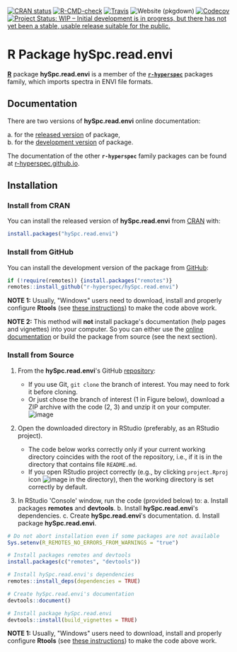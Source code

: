 <!-- 
START: delete this TODO section, when not needed
# **TODO** When Creating a New Package (Repository)

Repository **`hySpc.read.envi`** is a package template ("hySpc.read.envi") for **`r-hyperspec`** family packages.

When creating a new package (repository):

- [ ] replace words `hySpc.read.envi` and `hySpc.read.envi` with the new package name in:
  - [x] `DESCRIPTION`
  - [x] `NEWS.md`
  - [x] `README.md`
  - [x] `LICENSE`
  - [ ] `tests/testthat.R`
  - [ ] `tests/testthat/test_attached.R`
  - [ ] other files
- [x] update `DESCRIPTION`:
  - [x] title
  - [x] description
  - [x] the list of authors and contributors
  - [x] license
  - [x] other fields
- [x] update licensing information in
  - [x] `DESCRIPTION`
  - [x] `LICENSE`
  - [x] `README.md`
  - [x] elswhere
- [x] update `README`:
  - [x] update badges
  - [x] update installation instructions (e.g., instead of `devtools::install(build_vignettes = TRUE)` the following code might be more appropriate if no vignettes are included `devtools::install()`)
  - [x] update other information, if needed.
- [ ] create issue labels:
  - [ ] apply github labels (in `github-helpers/`),
  - [ ] delete `github-helpers/`
- [ ] Code & Vignettes:
    - [x] Be sure to review `CONTRIBUTING.md` which describes the standard operating procedures for the `r-hyperspec` project.
    - [ ] Copy the code needed for this new package from the original `hyperSpec` files. Leave the old code untouched for now, as `hyperSpec` has to continue to operate.
    - [ ] Update the code and write new code as needed.
    - [ ] Update unit tests as needed.
    - [ ] Update examples as needed.
    - [ ] Build and check locally. Chase out the demons.
    - [ ] Create a new vignette for this package, starting from the relevant vignette in original `hyperSpec`.
    - [ ] Build and check locally again, fixing any remaining problems.
    - [ ] Create a pull request as described in `CONTRIBUTING.md`.
    - [ ] Rinse and repeat to reach perfection!
- [ ] _update this list of TODOs_
- [ ] Delete this TODO section.


***
END: delete this TODO section, when not needed
 -->

<!-- ---------------------------------------------------------------------- -->

<!-- badges: start -->
[![CRAN status](https://www.r-pkg.org/badges/version-last-release/hySpc.read.envi)](https://cran.r-project.org/package=hySpc.read.envi)
[![R-CMD-check](https://github.com/r-hyperspec/hySpc.read.envi/workflows/R-CMD-check/badge.svg)](https://github.com/r-hyperspec/hySpc.read.envi/actions)
[![Travis](https://travis-ci.com/r-hyperspec/hySpc.read.envi.svg?branch=develop)](https://travis-ci.com/github/r-hyperspec/hySpc.read.envi)
![Website (pkgdown)](https://github.com/r-hyperspec/hySpc.read.envi/workflows/Website%20(pkgdown)/badge.svg)
[![Codecov](https://codecov.io/gh/r-hyperspec/hySpc.read.envi/branch/develop/graph/badge.svg)](https://codecov.io/gh/r-hyperspec/hySpc.read.envi?branch=develop)
[![Project Status: WIP – Initial development is in progress, but there has not yet been a stable, usable release suitable for the public.](https://www.repostatus.org/badges/latest/wip.svg)](https://www.repostatus.org/#wip)
<!--[![metacran downloads](https://cranlogs.r-pkg.org/badges/grand-total/hySpc.read.envi)](https://cran.r-project.org/package=hySpc.read.envi)-->
<!--[![metacran downloads](https://cranlogs.r-pkg.org/badges/hySpc.read.envi)](https://cran.r-project.org/package=hySpc.read.envi)-->
<!-- badges: end -->



# R Package **hySpc.read.envi**

[**R**](https://www.r-project.org/) package **hySpc.read.envi** is a member of the [**`r-hyperspec`**](https://r-hyperspec.github.io/) packages family, which imports spectra in ENVI  file formats.

<!-- ---------------------------------------------------------------------- -->

## Documentation

There are two versions of **hySpc.read.envi** online documentation:

a. for the [released version](https://r-hyperspec.github.io/hySpc.read.envi/) of package,  
b. for the [development version](https://r-hyperspec.github.io/hySpc.read.envi/dev/) of package.

The documentation of the other **`r-hyperspec`** family packages can be found at [r-hyperspec.github.io](https://r-hyperspec.github.io/).

<!-- ---------------------------------------------------------------------- -->

## Installation

### Install from CRAN

You can install the released version of **hySpc.read.envi** from [CRAN](https://cran.r-project.org/package=hySpc.read.envi) with:

```r
install.packages("hySpc.read.envi")
```


### Install from GitHub

You can install the development version of the package from [GitHub](https://github.com/r-hyperspec/hySpc.read.envi):

```r
if (!require(remotes)) {install.packages("remotes")}
remotes::install_github("r-hyperspec/hySpc.read.envi")
```

**NOTE 1:**
Usually, "Windows" users need to download, install and properly configure **Rtools** (see [these instructions](https://cran.r-project.org/bin/windows/Rtools/)) to make the code above work.

**NOTE 2:**
This method will **not** install package's documentation (help pages and vignettes) into your computer.
So you can either use the [online documentation](https://r-hyperspec.github.io/) or build the package from source (see the next section).


### Install from Source

1. From the **hySpc.read.envi**'s GitHub [repository](https://github.com/r-hyperspec/hySpc.read.envi):
    - If you use Git, `git clone` the branch of interest.
      You may need to fork it before cloning.
    - Or just chose the branch of interest (1 in Figure below), download a ZIP archive with the code (2, 3) and unzip it on your computer.  
![image](https://user-images.githubusercontent.com/12725868/89338263-ffa1dd00-d6a4-11ea-94c2-fa36ee026691.png)

2. Open the downloaded directory in RStudio (preferably, as an RStudio project).
    - The code below works correctly only if your current working directory coincides with the root of the repository, i.e., if it is in the directory that contains file `README.md`.
    - If you open RStudio project correctly (e.g., by clicking `project.Rproj` icon ![image](https://user-images.githubusercontent.com/12725868/89340903-26621280-d6a9-11ea-8299-0ec5e9cf7e3e.png) in the directory), then the working directory is set correctly by default.

3. In RStudio 'Console' window, run the code (provided below) to:
    a. Install packages **remotes** and **devtools**.
    b. Install **hySpc.read.envi**'s dependencies.
    c. Create **hySpc.read.envi**'s documentation.
    d. Install package **hySpc.read.envi**.

```r
# Do not abort installation even if some packages are not available
Sys.setenv(R_REMOTES_NO_ERRORS_FROM_WARNINGS = "true")

# Install packages remotes and devtools
install.packages(c("remotes", "devtools"))

# Install hySpc.read.envi's dependencies
remotes::install_deps(dependencies = TRUE)

# Create hySpc.read.envi's documentation
devtools::document()

# Install package hySpc.read.envi
devtools::install(build_vignettes = TRUE)
```

**NOTE 1:**
Usually, "Windows" users need to download, install and properly configure **Rtools** (see [these instructions](https://cran.r-project.org/bin/windows/Rtools/)) to make the code above work.
